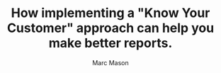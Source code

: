 ---
draft: false
title: "How implementing a \"Know Your Customer\" approach can help you make better reports."
snippet: "In banking their is the concept of \"Know Your Customer\", in this article we look at how adopting that approach can save you time and make your report consumers happier."
image: {
    src: "https://images.unsplash.com/photo-1667372393119-3d4c48d07fc9?&fit=crop&w=430&h=240",
    alt: "frontend master"
}
publishDate: "2023-07-03 11:39"
category: "Development"
author: "Marc Mason"
tags: [astro, tailwindcss, frontend]
---